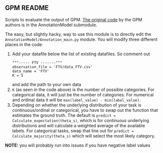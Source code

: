 ## GPM README

Scripts to evaluate the output of GPM. [The original code](https://github.com/jingnantes/AnnotationModel) by the GPM authors is in the AnnotationModel submodule. 

The easy, but slightly hacky, way to use this module is to directly edit the `AnnotationModel/Annotation_main.py` module. You will modify three different places in the code:

1. Add your datafile below the list of existing datafiles. So comment out
    ```
    """----- FTV -------"""
    observation_file = 'FTV/data_FTV.csv'
    data_name = 'FTV'
    K = 5
    ```
    and add the path to your own data
2. `K` (as seen in the code above) is the number of possible categories. For categorical data, it will just be the number of categories. For numerical and ordinal data it will be `max(label_value) - min(label_value)`.
3. Depending on whether the underlying distribution of your task is continuous/ordinal or categorical, you have to swap out the function that estimates the ground truth. The default is `predict = Calculate_expectation(theta_s)`, which is for continuous underlying distributions and will calculate a weighted average of the available labels. For categorical tasks, swap that line out for `predict = Calculate_majority(theta_s)` which will select the most likely category.

**NOTE:** you will probably run into issues if you have negative label values

